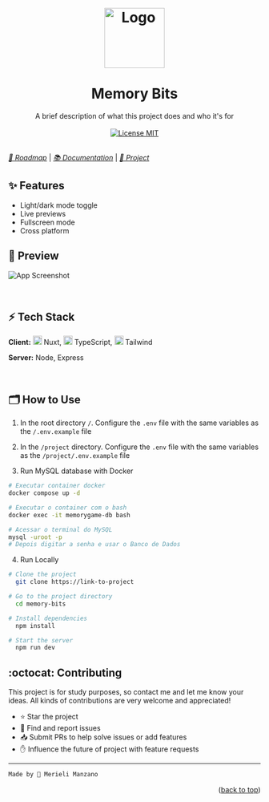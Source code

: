 
<h1 align="center">
    <br>
    <img src="https://dev-to-uploads.s3.amazonaws.com/uploads/articles/th5xamgrr6se0x5ro4g6.png" alt="Logo" width="120">
    <br><br>
    Memory Bits
</h1>

<p align="center">
    A brief description of what this project does and who it's for
    <br><br>
    <a href="https://opensource.org/licenses/MIT">
        <img src="https://img.shields.io/badge/License-MIT-blue.svg" alt="License MIT">
    </a>
    <br><br>
</p>

[*🎯 Roadmap*](./ROADMAP.todo) | [*📚 Documentation*](https://linktodocumentation) | [*👀 Project*](https://linktoproject)

## ✨ Features

- Light/dark mode toggle
- Live previews
- Fullscreen mode
- Cross platform


## 📸 Preview

![App Screenshot](https://via.placeholder.com/728x500.png?text=Imagem+/+Gifs+do+Projeto)

<br>

## ⚡ Tech Stack

**Client:** <img src="https://img.icons8.com/color/48/nuxt-jc.png" width="18px"/> Nuxt, <img src="https://img.icons8.com/color/48/000000/typescript.png" width="18px"/> TypeScript, <img src="https://img.icons8.com/color/48/000000/tailwind_css.png" width="18px"/> Tailwind

**Server:** Node, Express

<br>

## 🗂 How to Use

1. In the root directory `/`.
  Configure the `.env` file with the same variables as the `/.env.example` file

2. In the `/project` directory.
  Configure the `.env` file with the same variables as the `/project/.env.example` file

3. Run MySQL database with Docker
```bash
# Executar container docker
docker compose up -d

# Executar o container com o bash
docker exec -it memorygame-db bash

# Acessar o terminal do MySQL
mysql -uroot -p
# Depois digitar a senha e usar o Banco de Dados
```

4. Run Locally
```bash
# Clone the project
  git clone https://link-to-project

# Go to the project directory
  cd memory-bits

# Install dependencies
  npm install

# Start the server
  npm run dev
```

## :octocat: Contributing

This project is for study purposes, so contact me and let me know your ideas.
All kinds of contributions are very welcome and appreciated!

- ⭐️ Star the project
- 🐛 Find and report issues
- 📥 Submit PRs to help solve issues or add features
- ✋ Influence the future of project with feature requests

-------------------------------------
```diff
Made by 🤍 Merieli Manzano
```

<p align="right">(<a href="#top">back to top</a>)</p>
